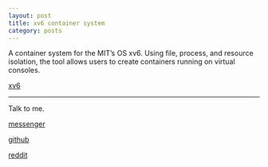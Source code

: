 ```yaml
---
layout: post
title: xv6 container system
category: posts
---
```

A container system for the MIT’s OS xv6. Using file, process, and resource isolation, the tool allows
users to create containers running on virtual consoles.

[xv6][xv6]

---

Talk to me.

[messenger][facebook]

[github][dqd]

[reddit][reddit]

[facebook]: m.me/dqdang1
[dqd]: http://dqdang.github.io
[reddit]: https://www.reddit.com/user/outsidefarmland/
[xv6]: https://github.com/dqdang/xv6-Container-System
